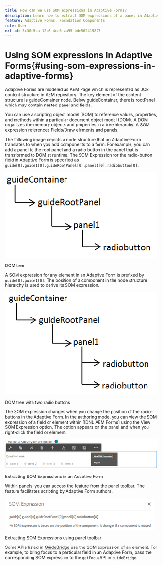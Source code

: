 ```yaml
---
title: How can we use SOM expressions in Adaptive Forms?
description: Learn how to extract SOM expressions of a panel in Adaptive Forms.
feature: Adaptive Forms, Foundation Components
role: User
exl-id: 5c30d5ca-12b8-4cc6-aa95-bde562419827
---
```

# Using SOM expressions in Adaptive Forms{#using-som-expressions-in-adaptive-forms}

Adaptive Forms are modeled as AEM Page which is represented as JCR content structure in AEM repository. The key element of the content structure is guideContainer node. Below guideContainer, there is rootPanel which may contain nested panel and fields.

You can use a scripting object model (SOM) to reference values, properties, and methods within a particular document object model (DOM). A DOM organizes the memory objects and properties in a tree hierarchy. A SOM expression references Fields/Draw elements and panels.

The following image depicts a node structure that an Adaptive Form translates to when you add components to a form. For example, you can add a panel to the root panel and a radio button in the panel that is transformed to DOM at runtime. The SOM Expression for the radio-button field in Adaptive Form is specified as `guide[0].guide1[0].guideRootPanel[0].panel1[0].radiobutton[0]`.

![DOM tree](assets/hierarchy.png)

DOM tree

A SOM expression for any element in an Adaptive Form is prefixed by `guide[0].guide1[0]`. The position of a component in the node structure hierarchy is used to derive its SOM expression.

![DOM tree with two radio buttons](assets/hierarchy_radio_button.png)

DOM tree with two radio buttons

The SOM expression changes when you change the position of the radio-buttons in the Adaptive Form. In the authoring mode, you can view the SOM expression of a field or element within [!DNL AEM Forms] using the View SOM Expression option. The option appears on the panel and when you right-click the field or element. 

![Extracting SOM Expressions in an Adaptive Form](assets/som-expressions.png)

Extracting SOM Expressions in an Adaptive Form

Within panels, you can access the feature from the panel toolbar. The feature facilitates scripting by Adaptive Form authors.

![Extracting SOM Expressions using panel toolbar](assets/som-expression.png)

Extracting SOM Expressions using panel toolbar

Some APIs listed in [GuideBridge](https://helpx.adobe.com/aem-forms/6/javascript-api/GuideBridge.html) use the SOM expression of an element. For example, to bring focus to a particular field in an Adaptive Form, pass the corresponding SOM expression to the `getFocus`API in `guideBridge`.
